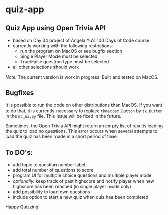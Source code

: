 # quiz-app

## **Quiz App using Open Trivia API**

- based on Day 34 project of Angela Yu's 100 Days of Code course
- currently working with the following restrictions:
  - run the program on MacOS or see bugfix section
  - Single Player Mode must be selected
  - True/False question type must be selected
- all other selections should work

*Note:* The current version is work in progress. Built and tested on MacOS. 

## **Bugfixes**
It is possible to run the code on other distributions than MacOS. If you want to do that, it is currently necessary to replace `tkmacosx.Button` by `tk.Button` in the `mc_ui.py` file. This issue will be fixed in the future.

Sometimes, the Open Trivia API might return an empty list of results leading the quiz to load no questions. This error occurs when several attempts to load the quiz has been made in a short period of time.

## **To DO's:**
- add topic to question number label
- add total number of questions to score
- program UI for multiple choice questions and multiple player mode
- *optionally:* keep track of past highscore and notify player when new highscore has been reached (in single player mode only)
- add possibility to load own questions
- include option to start a new quiz when quiz has been completed


Happy Quizzing!

